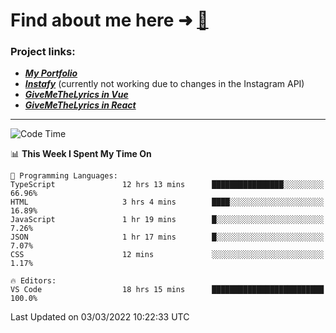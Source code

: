 # Find about me here ➜ [🧑](https://pauabella.dev)

### Project links:
- ***[My Portfolio](https://pauabella.dev)***
- ***[Instafy](https://instafy.me)*** (currently not working due to changes in the Instagram API)
- ***[GiveMeTheLyrics in Vue](https://lyrics.pauabella.dev)***
- ***[GiveMeTheLyrics in React](https://pauabella.dev/GiveMeTheLyrics)***

---
<!--START_SECTION:waka-->
![Code Time](http://img.shields.io/badge/Code%20Time-784%20hrs%2021%20mins-blue)

📊 **This Week I Spent My Time On** 

```text
💬 Programming Languages: 
TypeScript               12 hrs 13 mins      ████████████████░░░░░░░░░   66.96% 
HTML                     3 hrs 4 mins        ████░░░░░░░░░░░░░░░░░░░░░   16.89% 
JavaScript               1 hr 19 mins        █░░░░░░░░░░░░░░░░░░░░░░░░   7.26% 
JSON                     1 hr 17 mins        █░░░░░░░░░░░░░░░░░░░░░░░░   7.07% 
CSS                      12 mins             ░░░░░░░░░░░░░░░░░░░░░░░░░   1.17%

🔥 Editors: 
VS Code                  18 hrs 15 mins      █████████████████████████   100.0%

```


 Last Updated on 03/03/2022 10:22:33 UTC
<!--END_SECTION:waka-->
